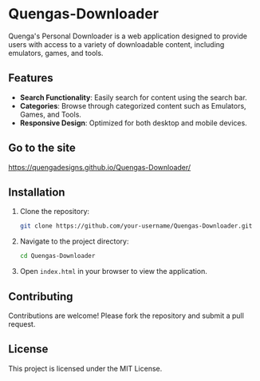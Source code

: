 # Quengas-Downloader

Quenga's Personal Downloader is a web application designed to provide users with access to a variety of downloadable content, including emulators, games, and tools.

## Features

- **Search Functionality**: Easily search for content using the search bar.
- **Categories**: Browse through categorized content such as Emulators, Games, and Tools.
- **Responsive Design**: Optimized for both desktop and mobile devices.

## Go to the site
https://quengadesigns.github.io/Quengas-Downloader/

## Installation

1. Clone the repository:
   ```bash
   git clone https://github.com/your-username/Quengas-Downloader.git
   ```
2. Navigate to the project directory:
   ```bash
   cd Quengas-Downloader
   ```
3. Open `index.html` in your browser to view the application.

## Contributing

Contributions are welcome! Please fork the repository and submit a pull request.

## License

This project is licensed under the MIT License.

